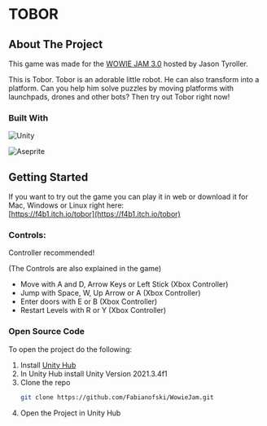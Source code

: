 # TOBOR
 
<!-- ABOUT THE PROJECT -->
## About The Project

This game was made for the [WOWIE JAM 3.0](https://itch.io/jam/wowie-jam-3) hosted by Jason Tyroller. 

This is Tobor. Tobor is an adorable little robot. He can also transform into a platform. Can you help him solve puzzles by moving platforms with launchpads, drones and other bots? Then try out Tobor right now!

### Built With

![Unity](https://img.shields.io/badge/unity-%23000000.svg?style=for-the-badge&logo=unity&logoColor=white)<br/>

![Aseprite](https://img.shields.io/badge/Aseprite-FFFFFF?style=for-the-badge&logo=Aseprite&logoColor=#7D929E)

<!-- GETTING STARTED -->
## Getting Started

If you want to try out the game you can play it in web or download it for Mac, Windows or Linux right here:<br/>
[https://f4b1.itch.io/tobor](https://f4b1.itch.io/tobor)

### Controls:

Controller recommended!

(The Controls are also explained in the game) <br/>
- Move with A and D, Arrow Keys or Left Stick (Xbox Controller) <br/>
- Jump with Space, W, Up Arrow or A (Xbox Controller) <br/>
- Enter doors with E or B (Xbox Controller) <br/>
- Restart Levels with R or Y (Xbox Controller) <br/>

### Open Source Code

To open the project do the following:
1. Install [Unity Hub](https://unity.com/download)
2. In Unity Hub install Unity Version 2021.3.4f1
3. Clone the repo
   ```sh
   git clone https://github.com/Fabianofski/WowieJam.git
   ```
4. Open the Project in Unity Hub
